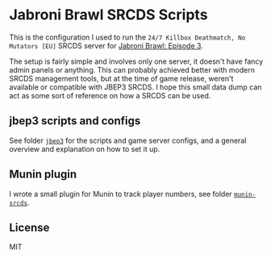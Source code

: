 # Jabroni Brawl SRCDS Scripts

This is the configuration I used to run the `24/7 Killbox Deathmatch, No Mutators [EU]` SRCDS server for [Jabroni Brawl: Episode 3](https://store.steampowered.com/app/869480/Jabroni_Brawl_Episode_3/). 

The setup is fairly simple and involves only one server, it doesn't have fancy admin panels or anything. This can probably achieved better with modern SRCDS management tools, but at the time of game release, weren't available or compatible with JBEP3 SRCDS. I hope this small data dump can act as some sort of reference on how a SRCDS can be used. 

## jbep3 scripts and configs

See folder [`jbep3`](jbep3) for the scripts and game server configs, and a general overview and explanation on how to set it up. 

## Munin plugin

I wrote a small plugin for Munin to track player numbers, see folder [`munin-srcds`](munin-srcds).

## License 

MIT
